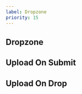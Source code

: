 ```yaml
---
label: Dropzone
priority: 15
---
```


## Dropzone

<ComponentMeta name="NDropzone" />

## Upload On Submit

<ComponentDemo name="DropzoneFileInput" />

## Upload On Drop

<ComponentDemo name="DropzoneUpload" />

